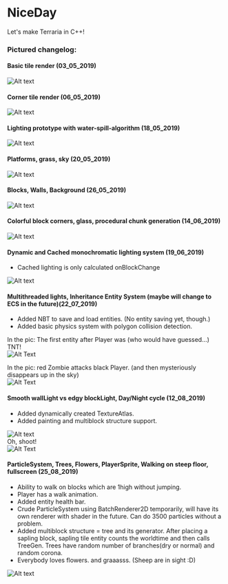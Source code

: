 # NiceDay

Let's make Terraria in C++!  
  
### Pictured changelog:

#### Basic tile render (03_05_2019)
![Alt text](screenshots/03_05_2019.png?raw=false "")

#### Corner tile render (06_05_2019)
![Alt text](screenshots/06_05_2019.png?raw=false "")

#### Lighting prototype with water-spill-algorithm (18_05_2019)
![Alt text](screenshots/18_05_2019.png?raw=false "")

#### Platforms, grass, sky (20_05_2019)
![Alt text](screenshots/20_05_2019.png?raw=false "")

#### Blocks, Walls, Background (26_05_2019)
![Alt text](screenshots/26_05_2019.png?raw=false "")

#### Colorful block corners, glass, procedural chunk generation (14_06_2019)
![Alt text](screenshots/14_06_2019.png?raw=false "")

#### Dynamic and Cached monochromatic lighting system (19_06_2019)  
- Cached lighting is only calculated onBlockChange  

![Alt text](screenshots/19_06_2019.png?raw=false "")

#### Multithreaded lights,  Inheritance Entity System (maybe will change to ECS in the future)(22_07_2019)  
- Added NBT to save and load entities. (No entity saving yet, though.)  
- Added basic physics system with polygon collision detection.  

In the pic: The first entity after Player was (who would have guessed...) TNT!  
![Alt Text](screenshots/22_07_2019_00.gif?raw=false "")  

In the pic: red Zombie attacks black Player.  (and then mysteriously disappears up in the sky)  
![Alt Text](screenshots/22_07_2019_01.gif?raw=false "")   

#### Smooth wallLight vs edgy blockLight, Day/Night cycle (12_08_2019)  
- Added dynamically created TextureAtlas.  
- Added painting and multiblock structure support.  

![Alt text](screenshots/12_08_2019.png?raw=false "")   
Oh, shoot!   
![Alt Text](screenshots/12_08_2019.gif?raw=false "") 
  
#### ParticleSystem, Trees, Flowers, PlayerSprite, Walking on steep floor, fullscreen (25_08_2019)  
- Ability to walk on blocks which are 1high without jumping.     
- Player has a walk animation.     
- Added entity health bar.  
- Crude ParticleSystem using BatchRenderer2D temporarily, will have its own renderer with shader in the future. Can do 3500 particles without a problem.  
- Added multiblock structure = tree and its generator. After placing a sapling block, sapling tile entity counts the worldtime and then calls TreeGen. Trees have random number of branches(dry or normal) and random corona.  
- Everybody loves flowers. and graaasss. (Sheep are in sight :D)  

![Alt text](screenshots/25_08_2019.png?raw=false "")  



  
 

  


